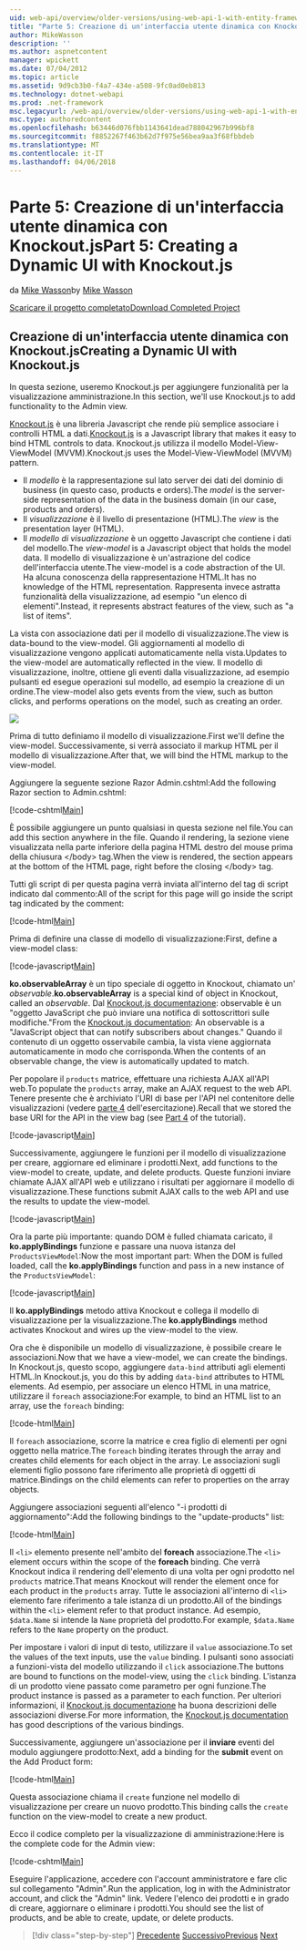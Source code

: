 ```yaml
---
uid: web-api/overview/older-versions/using-web-api-1-with-entity-framework-5/using-web-api-with-entity-framework-part-5
title: "Parte 5: Creazione di un'interfaccia utente dinamica con Knockout.js | Documenti Microsoft"
author: MikeWasson
description: ''
ms.author: aspnetcontent
manager: wpickett
ms.date: 07/04/2012
ms.topic: article
ms.assetid: 9d9cb3b0-f4a7-434e-a508-9fc0ad0eb813
ms.technology: dotnet-webapi
ms.prod: .net-framework
msc.legacyurl: /web-api/overview/older-versions/using-web-api-1-with-entity-framework-5/using-web-api-with-entity-framework-part-5
msc.type: authoredcontent
ms.openlocfilehash: b63446d076fbb1143641dead788042967b996bf8
ms.sourcegitcommit: f8852267f463b62d7f975e56bea9aa3f68fbbdeb
ms.translationtype: MT
ms.contentlocale: it-IT
ms.lasthandoff: 04/06/2018
---
```

<a name="part-5-creating-a-dynamic-ui-with-knockoutjs"></a><span data-ttu-id="37887-102">Parte 5: Creazione di un'interfaccia utente dinamica con Knockout.js</span><span class="sxs-lookup"><span data-stu-id="37887-102">Part 5: Creating a Dynamic UI with Knockout.js</span></span>
====================
<span data-ttu-id="37887-103">da [Mike Wasson](https://github.com/MikeWasson)</span><span class="sxs-lookup"><span data-stu-id="37887-103">by [Mike Wasson](https://github.com/MikeWasson)</span></span>

[<span data-ttu-id="37887-104">Scaricare il progetto completato</span><span class="sxs-lookup"><span data-stu-id="37887-104">Download Completed Project</span></span>](http://code.msdn.microsoft.com/ASP-NET-Web-API-with-afa30545)

## <a name="creating-a-dynamic-ui-with-knockoutjs"></a><span data-ttu-id="37887-105">Creazione di un'interfaccia utente dinamica con Knockout.js</span><span class="sxs-lookup"><span data-stu-id="37887-105">Creating a Dynamic UI with Knockout.js</span></span>

<span data-ttu-id="37887-106">In questa sezione, useremo Knockout.js per aggiungere funzionalità per la visualizzazione amministrazione.</span><span class="sxs-lookup"><span data-stu-id="37887-106">In this section, we'll use Knockout.js to add functionality to the Admin view.</span></span>

<span data-ttu-id="37887-107">[Knockout.js](http://knockoutjs.com/) è una libreria Javascript che rende più semplice associare i controlli HTML a dati.</span><span class="sxs-lookup"><span data-stu-id="37887-107">[Knockout.js](http://knockoutjs.com/) is a Javascript library that makes it easy to bind HTML controls to data.</span></span> <span data-ttu-id="37887-108">Knockout.js utilizza il modello Model-View-ViewModel (MVVM).</span><span class="sxs-lookup"><span data-stu-id="37887-108">Knockout.js uses the Model-View-ViewModel (MVVM) pattern.</span></span>

- <span data-ttu-id="37887-109">Il *modello* è la rappresentazione sul lato server dei dati del dominio di business (in questo caso, products e orders).</span><span class="sxs-lookup"><span data-stu-id="37887-109">The *model* is the server-side representation of the data in the business domain (in our case, products and orders).</span></span>
- <span data-ttu-id="37887-110">Il *visualizzazione* è il livello di presentazione (HTML).</span><span class="sxs-lookup"><span data-stu-id="37887-110">The *view* is the presentation layer (HTML).</span></span>
- <span data-ttu-id="37887-111">Il *modello di visualizzazione* è un oggetto Javascript che contiene i dati del modello.</span><span class="sxs-lookup"><span data-stu-id="37887-111">The *view-model* is a Javascript object that holds the model data.</span></span> <span data-ttu-id="37887-112">Il modello di visualizzazione è un'astrazione del codice dell'interfaccia utente.</span><span class="sxs-lookup"><span data-stu-id="37887-112">The view-model is a code abstraction of the UI.</span></span> <span data-ttu-id="37887-113">Ha alcuna conoscenza della rappresentazione HTML.</span><span class="sxs-lookup"><span data-stu-id="37887-113">It has no knowledge of the HTML representation.</span></span> <span data-ttu-id="37887-114">Rappresenta invece astratta funzionalità della visualizzazione, ad esempio "un elenco di elementi".</span><span class="sxs-lookup"><span data-stu-id="37887-114">Instead, it represents abstract features of the view, such as "a list of items".</span></span>

<span data-ttu-id="37887-115">La vista con associazione dati per il modello di visualizzazione.</span><span class="sxs-lookup"><span data-stu-id="37887-115">The view is data-bound to the view-model.</span></span> <span data-ttu-id="37887-116">Gli aggiornamenti al modello di visualizzazione vengono applicati automaticamente nella vista.</span><span class="sxs-lookup"><span data-stu-id="37887-116">Updates to the view-model are automatically reflected in the view.</span></span> <span data-ttu-id="37887-117">Il modello di visualizzazione, inoltre, ottiene gli eventi dalla visualizzazione, ad esempio pulsanti ed esegue operazioni sul modello, ad esempio la creazione di un ordine.</span><span class="sxs-lookup"><span data-stu-id="37887-117">The view-model also gets events from the view, such as button clicks, and performs operations on the model, such as creating an order.</span></span>

![](using-web-api-with-entity-framework-part-5/_static/image1.png)

<span data-ttu-id="37887-118">Prima di tutto definiamo il modello di visualizzazione.</span><span class="sxs-lookup"><span data-stu-id="37887-118">First we'll define the view-model.</span></span> <span data-ttu-id="37887-119">Successivamente, si verrà associato il markup HTML per il modello di visualizzazione.</span><span class="sxs-lookup"><span data-stu-id="37887-119">After that, we will bind the HTML markup to the view-model.</span></span>

<span data-ttu-id="37887-120">Aggiungere la seguente sezione Razor Admin.cshtml:</span><span class="sxs-lookup"><span data-stu-id="37887-120">Add the following Razor section to Admin.cshtml:</span></span>

[!code-cshtml[Main](using-web-api-with-entity-framework-part-5/samples/sample1.cshtml)]

<span data-ttu-id="37887-121">È possibile aggiungere un punto qualsiasi in questa sezione nel file.</span><span class="sxs-lookup"><span data-stu-id="37887-121">You can add this section anywhere in the file.</span></span> <span data-ttu-id="37887-122">Quando il rendering, la sezione viene visualizzata nella parte inferiore della pagina HTML destro del mouse prima della chiusura &lt;/body&gt; tag.</span><span class="sxs-lookup"><span data-stu-id="37887-122">When the view is rendered, the section appears at the bottom of the HTML page, right before the closing &lt;/body&gt; tag.</span></span>

<span data-ttu-id="37887-123">Tutti gli script di per questa pagina verrà inviata all'interno del tag di script indicato dal commento:</span><span class="sxs-lookup"><span data-stu-id="37887-123">All of the script for this page will go inside the script tag indicated by the comment:</span></span>

[!code-html[Main](using-web-api-with-entity-framework-part-5/samples/sample2.html)]

<span data-ttu-id="37887-124">Prima di definire una classe di modello di visualizzazione:</span><span class="sxs-lookup"><span data-stu-id="37887-124">First, define a view-model class:</span></span>

[!code-javascript[Main](using-web-api-with-entity-framework-part-5/samples/sample3.js)]

<span data-ttu-id="37887-125">**ko.observableArray** è un tipo speciale di oggetto in Knockout, chiamato un' *observable*.</span><span class="sxs-lookup"><span data-stu-id="37887-125">**ko.observableArray** is a special kind of object in Knockout, called an *observable*.</span></span> <span data-ttu-id="37887-126">Dal [Knockout.js documentazione](http://knockoutjs.com/documentation/observables.html): observable è un "oggetto JavaScript che può inviare una notifica di sottoscrittori sulle modifiche."</span><span class="sxs-lookup"><span data-stu-id="37887-126">From the [Knockout.js documentation](http://knockoutjs.com/documentation/observables.html): An observable is a "JavaScript object that can notify subscribers about changes."</span></span> <span data-ttu-id="37887-127">Quando il contenuto di un oggetto osservabile cambia, la vista viene aggiornata automaticamente in modo che corrisponda.</span><span class="sxs-lookup"><span data-stu-id="37887-127">When the contents of an observable change, the view is automatically updated to match.</span></span>

<span data-ttu-id="37887-128">Per popolare il `products` matrice, effettuare una richiesta AJAX all'API web.</span><span class="sxs-lookup"><span data-stu-id="37887-128">To populate the `products` array, make an AJAX request to the web API.</span></span> <span data-ttu-id="37887-129">Tenere presente che è archiviato l'URI di base per l'API nel contenitore delle visualizzazioni (vedere [parte 4](using-web-api-with-entity-framework-part-4.md) dell'esercitazione).</span><span class="sxs-lookup"><span data-stu-id="37887-129">Recall that we stored the base URI for the API in the view bag (see [Part 4](using-web-api-with-entity-framework-part-4.md) of the tutorial).</span></span>

[!code-javascript[Main](using-web-api-with-entity-framework-part-5/samples/sample4.js?highlight=5)]

<span data-ttu-id="37887-130">Successivamente, aggiungere le funzioni per il modello di visualizzazione per creare, aggiornare ed eliminare i prodotti.</span><span class="sxs-lookup"><span data-stu-id="37887-130">Next, add functions to the view-model to create, update, and delete products.</span></span> <span data-ttu-id="37887-131">Queste funzioni inviare chiamate AJAX all'API web e utilizzano i risultati per aggiornare il modello di visualizzazione.</span><span class="sxs-lookup"><span data-stu-id="37887-131">These functions submit AJAX calls to the web API and use the results to update the view-model.</span></span>

[!code-javascript[Main](using-web-api-with-entity-framework-part-5/samples/sample5.js?highlight=7)]

<span data-ttu-id="37887-132">Ora la parte più importante: quando DOM è fulled chiamata caricato, il **ko.applyBindings** funzione e passare una nuova istanza del `ProductsViewModel`:</span><span class="sxs-lookup"><span data-stu-id="37887-132">Now the most important part: When the DOM is fulled loaded, call the **ko.applyBindings** function and pass in a new instance of the `ProductsViewModel`:</span></span>

[!code-javascript[Main](using-web-api-with-entity-framework-part-5/samples/sample6.js)]

<span data-ttu-id="37887-133">Il **ko.applyBindings** metodo attiva Knockout e collega il modello di visualizzazione per la visualizzazione.</span><span class="sxs-lookup"><span data-stu-id="37887-133">The **ko.applyBindings** method activates Knockout and wires up the view-model to the view.</span></span>

<span data-ttu-id="37887-134">Ora che è disponibile un modello di visualizzazione, è possibile creare le associazioni.</span><span class="sxs-lookup"><span data-stu-id="37887-134">Now that we have a view-model, we can create the bindings.</span></span> <span data-ttu-id="37887-135">In Knockout.js, questo scopo, aggiungere `data-bind` attributi agli elementi HTML.</span><span class="sxs-lookup"><span data-stu-id="37887-135">In Knockout.js, you do this by adding `data-bind` attributes to HTML elements.</span></span> <span data-ttu-id="37887-136">Ad esempio, per associare un elenco HTML in una matrice, utilizzare il `foreach` associazione:</span><span class="sxs-lookup"><span data-stu-id="37887-136">For example, to bind an HTML list to an array, use the `foreach` binding:</span></span>

[!code-html[Main](using-web-api-with-entity-framework-part-5/samples/sample7.html?highlight=1)]

<span data-ttu-id="37887-137">Il `foreach` associazione, scorre la matrice e crea figlio di elementi per ogni oggetto nella matrice.</span><span class="sxs-lookup"><span data-stu-id="37887-137">The `foreach` binding iterates through the array and creates child elements for each object in the array.</span></span> <span data-ttu-id="37887-138">Le associazioni sugli elementi figlio possono fare riferimento alle proprietà di oggetti di matrice.</span><span class="sxs-lookup"><span data-stu-id="37887-138">Bindings on the child elements can refer to properties on the array objects.</span></span>

<span data-ttu-id="37887-139">Aggiungere associazioni seguenti all'elenco "-i prodotti di aggiornamento":</span><span class="sxs-lookup"><span data-stu-id="37887-139">Add the following bindings to the "update-products" list:</span></span>

[!code-html[Main](using-web-api-with-entity-framework-part-5/samples/sample8.html)]

<span data-ttu-id="37887-140">Il `<li>` elemento presente nell'ambito del **foreach** associazione.</span><span class="sxs-lookup"><span data-stu-id="37887-140">The `<li>` element occurs within the scope of the **foreach** binding.</span></span> <span data-ttu-id="37887-141">Che verrà Knockout indica il rendering dell'elemento di una volta per ogni prodotto nel `products` matrice.</span><span class="sxs-lookup"><span data-stu-id="37887-141">That means Knockout will render the element once for each product in the `products` array.</span></span> <span data-ttu-id="37887-142">Tutte le associazioni all'interno di `<li>` elemento fare riferimento a tale istanza di un prodotto.</span><span class="sxs-lookup"><span data-stu-id="37887-142">All of the bindings within the `<li>` element refer to that product instance.</span></span> <span data-ttu-id="37887-143">Ad esempio, `$data.Name` si intende la `Name` proprietà del prodotto.</span><span class="sxs-lookup"><span data-stu-id="37887-143">For example, `$data.Name` refers to the `Name` property on the product.</span></span>

<span data-ttu-id="37887-144">Per impostare i valori di input di testo, utilizzare il `value` associazione.</span><span class="sxs-lookup"><span data-stu-id="37887-144">To set the values of the text inputs, use the `value` binding.</span></span> <span data-ttu-id="37887-145">I pulsanti sono associati a funzioni-vista del modello utilizzando il `click` associazione.</span><span class="sxs-lookup"><span data-stu-id="37887-145">The buttons are bound to functions on the model-view, using the `click` binding.</span></span> <span data-ttu-id="37887-146">L'istanza di un prodotto viene passato come parametro per ogni funzione.</span><span class="sxs-lookup"><span data-stu-id="37887-146">The product instance is passed as a parameter to each function.</span></span> <span data-ttu-id="37887-147">Per ulteriori informazioni, il [Knockout.js documentazione](http://knockoutjs.com/documentation/observables.html) ha buona descrizioni delle associazioni diverse.</span><span class="sxs-lookup"><span data-stu-id="37887-147">For more information, the [Knockout.js documentation](http://knockoutjs.com/documentation/observables.html) has good descriptions of the various bindings.</span></span>

<span data-ttu-id="37887-148">Successivamente, aggiungere un'associazione per il **inviare** eventi del modulo aggiungere prodotto:</span><span class="sxs-lookup"><span data-stu-id="37887-148">Next, add a binding for the **submit** event on the Add Product form:</span></span>

[!code-html[Main](using-web-api-with-entity-framework-part-5/samples/sample9.html)]

<span data-ttu-id="37887-149">Questa associazione chiama il `create` funzione nel modello di visualizzazione per creare un nuovo prodotto.</span><span class="sxs-lookup"><span data-stu-id="37887-149">This binding calls the `create` function on the view-model to create a new product.</span></span>

<span data-ttu-id="37887-150">Ecco il codice completo per la visualizzazione di amministrazione:</span><span class="sxs-lookup"><span data-stu-id="37887-150">Here is the complete code for the Admin view:</span></span>

[!code-cshtml[Main](using-web-api-with-entity-framework-part-5/samples/sample10.cshtml)]

<span data-ttu-id="37887-151">Eseguire l'applicazione, accedere con l'account amministratore e fare clic sul collegamento "Admin".</span><span class="sxs-lookup"><span data-stu-id="37887-151">Run the application, log in with the Administrator account, and click the "Admin" link.</span></span> <span data-ttu-id="37887-152">Vedere l'elenco dei prodotti e in grado di creare, aggiornare o eliminare i prodotti.</span><span class="sxs-lookup"><span data-stu-id="37887-152">You should see the list of products, and be able to create, update, or delete products.</span></span>

> [!div class="step-by-step"]
> <span data-ttu-id="37887-153">[Precedente](using-web-api-with-entity-framework-part-4.md)
> [Successivo](using-web-api-with-entity-framework-part-6.md)</span><span class="sxs-lookup"><span data-stu-id="37887-153">[Previous](using-web-api-with-entity-framework-part-4.md)
[Next](using-web-api-with-entity-framework-part-6.md)</span></span>
